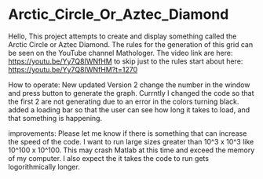 # Arctic_Circle_Or_Aztec_Diamond
Hello, This project attempts to create and display something called the Arctic Circle or Aztec Diamond.
The rules for the generation of this grid can be seen on the YouTube channel Mathologer. The video link are here:
https://youtu.be/Yy7Q8IWNfHM
to skip just to the rules start about here: https://youtu.be/Yy7Q8IWNfHM?t=1270

How to operate:
New updated Version 2
change the number in the window and press button to generate the graph.
Currntly I changed the code so that the first 2 are not generating due to an error in the colors turning black.
added a loading bar so that the user can see how long it takes to load, and that something is happening.


improvements:
Please let me know if there is something that can increase the speed of the code. I want to run large sizes greater than 10^3 x 10^3 like 10^100 x 10^100. This may crash Matlab at this time and exceed the memory of my computer. I also expect the it takes the code to run gets logorithmically longer.
